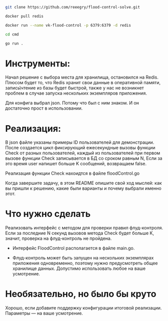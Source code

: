 ```bash   
git clone https://github.com/reeegry/flood-control-solve.git
```
```bash    
docker pull redis
```
```bash      
docker run --name vk-flood-control -p 6379:6379 -d redis
```
```bash    
cd cmd
```
```bash    
go run .
``` 

# Инструменты:

Начал решение с выбора места для хранилища, остановился на Redis. Плюсом будет то, что Redis хранит свои данные в оперативной памяти, запись\чтение из базы будет быстрой, также у нас не возникнет проблем в случае запуска нескольких экземпляров приложения.

Для конфига выбрал json. Потому что был с ним знаком. И он достаточно прост в использовании.

# Реализация:

В json файле указаны примеры ID пользователей для демонстрации. После создается цикл фиксирующий ежесекундные вызовы функции Check от разных пользователей, каждый из пользователей при первом вызове функции Check записывается в БД со сроком равным N, Если за это время user напишет больше K сообщений, возвращаем false.

Реализация функции Check нахоидтся в файле floodControl.go





Когда завершите задачу, в этом README опишите свой ход мыслей: как вы пришли к решению, какие были варианты и почему выбрали именно этот.

# Что нужно сделать

Реализовать интерфейс с методом для проверки правил флуд-контроля. Если за последние N секунд вызовов метода Check будет больше K, значит, проверка на флуд-контроль не пройдена.

- Интерфейс FloodControl располагается в файле main.go.

- Флуд-контроль может быть запущен на нескольких экземплярах приложения одновременно, поэтому нужно предусмотреть общее хранилище данных. Допустимо использовать любое на ваше усмотрение.

# Необязательно, но было бы круто

Хорошо, если добавите поддержку конфигурации итоговой реализации. Параметры — на ваше усмотрение.

